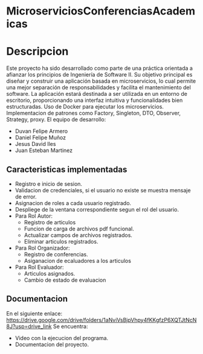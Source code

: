 ﻿# MicroserviciosConferenciasAcademicas
 # Descripcion
Este proyecto ha sido desarrollado como parte de una práctica orientada a afianzar los principios de Ingeniería de Software II.
Su objetivo principal es diseñar y construir una aplicación basada en microservicios, 
lo cual permite una mejor separación de responsabilidades y facilita el mantenimiento del software.
La aplicación estará destinada a ser utilizada en un entorno de escritorio, proporcionando una interfaz intuitiva y funcionalidades bien estructuradas.
Uso de Docker para ejecutar los microservicios.
Implementacion de patrones como Factory, Singleton, DTO, Observer, Strategy, proxy.
El equipo de desarrollo: 
- Duvan Felipe Armero
- Daniel Felipe Muñoz
- Jesus David Iles
- Juan Esteban Martinez
## Caracteristicas implementadas
+ Registro e inicio de sesion.
+ Validacion de credenciales, si el usuario no existe se muestra mensaje de error.
+ Asignacion de roles a cada usuario registrado.
+ Despliege de la ventana correspondiente segun el rol del usuario.
+ Para Rol Autor:
  * Registro de articulos
  * Funcion de carga de archivos pdf funcional.
  * Actualizar campos de archivos registrados.
  * Eliminar articulos registrados.
+ Para Rol Organizador:
  * Registro de conferencias.
  * Asiganacion de ecaluadores a los articulos
+ Para Rol Evaluador:
  * Articulos asignados.
  * Cambio de estado de evaluacion
## Documentacion

En el siguiente enlace: https://drive.google.com/drive/folders/1aNviVsBjpVhpy4fKKgfzP6XQTJtNcN8J?usp=drive_link
Se encuentra: 
+ Video con la ejecucion del programa.
+ Documentacion del proyecto.


